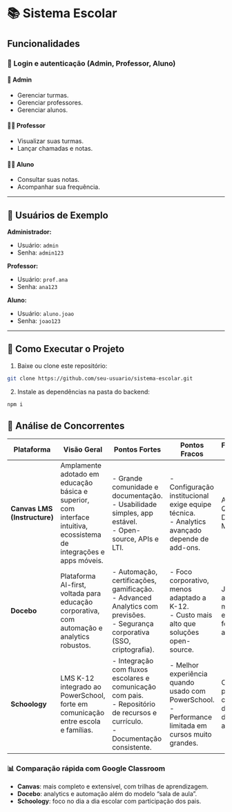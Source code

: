 # 📚 Sistema Escolar  

## Funcionalidades  

### 🔐 Login e autenticação (Admin, Professor, Aluno)  

#### 👤 Admin  
- Gerenciar turmas.  
- Gerenciar professores.  
- Gerenciar alunos.  

#### 👩‍🏫 Professor  
- Visualizar suas turmas.  
- Lançar chamadas e notas.  

#### 👨‍🎓 Aluno  
- Consultar suas notas.  
- Acompanhar sua frequência.  

---

## 👥 Usuários de Exemplo  

**Administrador:**  
- Usuário: `admin`  
- Senha: `admin123`  

**Professor:**  
- Usuário: `prof.ana`  
- Senha: `ana123`  

**Aluno:**  
- Usuário: `aluno.joao`  
- Senha: `joao123`  

---

## 🚀 Como Executar o Projeto  

1. Baixe ou clone este repositório:  
```bash
git clone https://github.com/seu-usuario/sistema-escolar.git
```
2. Instale as dependências na pasta do backend:
```bash
npm i
```


## 🔎 Análise de Concorrentes

| Plataforma   | Visão Geral                                                                 | Pontos Fortes                                                                                          | Pontos Fracos                                                                                   | Funcionalidades Interessantes                                                |
|--------------|-----------------------------------------------------------------------------|-------------------------------------------------------------------------------------------------------|-------------------------------------------------------------------------------------------------|------------------------------------------------------------------------------|
| **Canvas LMS (Instructure)** | Amplamente adotado em educação básica e superior, com interface intuitiva, ecossistema de integrações e apps móveis. | - Grande comunidade e documentação.<br> - Usabilidade simples, app estável.<br> - Open-source, APIs e LTI. | - Configuração institucional exige equipe técnica.<br> - Analytics avançado depende de add-ons. | Assignments, Quizzes, Discussions, Mastery Paths. |
| **Docebo**   | Plataforma AI-first, voltada para educação corporativa, com automação e analytics robustos. | - Automação, certificações, gamificação.<br> - Advanced Analytics com previsões.<br> - Segurança corporativa (SSO, criptografia). | - Foco corporativo, menos adaptado a K-12.<br> - Custo mais alto que soluções open-source. | Jornadas automatizadas, marketplace de extensões, forecasting em analytics. |
| **Schoology** | LMS K-12 integrado ao PowerSchool, forte em comunicação entre escola e famílias. | - Integração com fluxos escolares e comunicação com pais.<br> - Repositório de recursos e currículo.<br> - Documentação consistente. | - Melhor experiência quando usado com PowerSchool.<br> - Performance limitada em cursos muito grandes. | Conexão com pais, colaboração docente, visão do progresso do aluno. |

### 📊 Comparação rápida com Google Classroom
- **Canvas**: mais completo e extensível, com trilhas de aprendizagem.  
- **Docebo**: analytics e automação além do modelo “sala de aula”.  
- **Schoology**: foco no dia a dia escolar com participação dos pais.  
